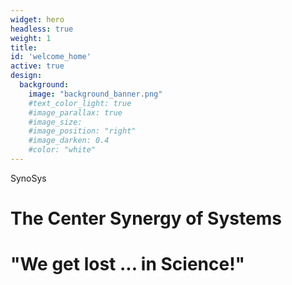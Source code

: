 ```yaml
---
widget: hero
headless: true
weight: 1
title: 
id: 'welcome_home'
active: true
design:
  background:
    image: "background_banner.png"
    #text_color_light: true
    #image_parallax: true
    #image_size: 
    #image_position: "right"
    #image_darken: 0.4
    #color: "white"
---
```

<div class="full_container mw-max center cf">
  <div class="synosys w-50 fl">
    <div>SynoSys</div>
    <h1 class= "the-center-synergy-of-systems mv1 mv5-ns f2-ns f3 baskerville" id="the-center-synergy-of-systems">The Center Synergy of Systems</h1>
    <h1 class="getting_lost mv2 mv5-ns mv1-l mv1-m f2-ns f3 baskerville i"  style="--duration: 3s; --delay: 0s">
    <span class="dont_animate", style="display:inline;">"We get lost ...</span>
    <span class="animate_me" style="display:inline; --duration: 1.5s; --delay: 1.5s">in Science!"</span>
</h1>
  </div>

  <div class="synosys_site_visualitation_container w-50 fl" id="synosys_site_visualitation_container">
  </div>
  <script src="schwarm/index.js"></script>
  <script>
    synosys_site_visualitation.load("synosys_site_visualitation_container");
  </script>
</div>







